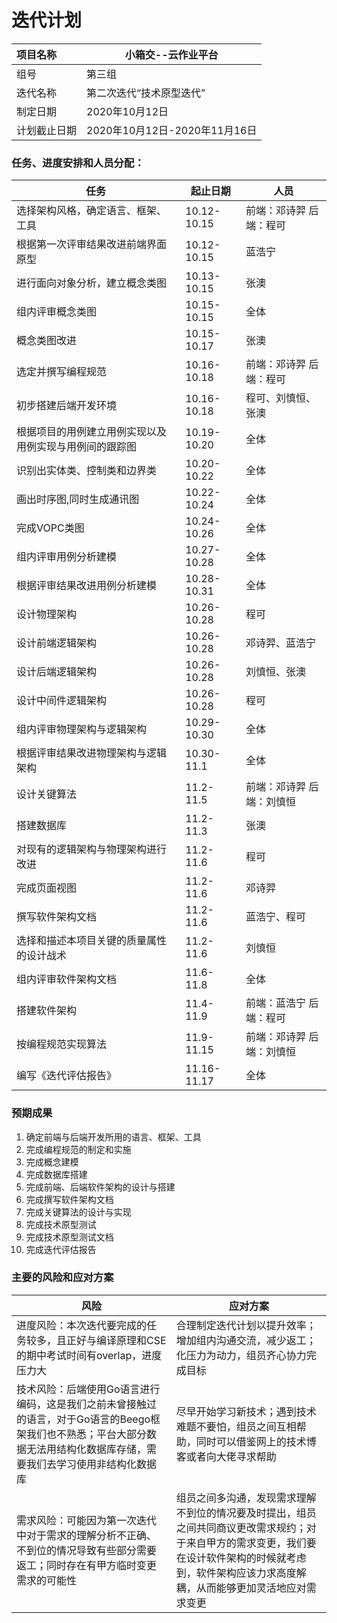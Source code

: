 # 迭代计划

| 项目名称     | 小箱交--云作业平台            |
| :----------- | ----------------------------- |
| 组号         | 第三组                        |
| 迭代名称     | 第二次迭代“技术原型迭代”      |
| 制定日期     | 2020年10月12日                |
| 计划截止日期 | 2020年10月12日-2020年11月16日 |



### 任务、进度安排和人员分配：

| 任务                                                   | 起止日期    | 人员                       |
| ------------------------------------------------------ | ----------- | -------------------------- |
| 选择架构风格，确定语言、框架、工具                     | 10.12-10.15 | 前端：邓诗羿  后端：程可   |
| 根据第一次评审结果改进前端界面原型                     | 10.12-10.15 | 蓝浩宁                     |
| 进行面向对象分析，建立概念类图                         | 10.13-10.15 | 张澳                       |
| 组内评审概念类图                                       | 10.15-10.15 | 全体                       |
| 概念类图改进                                           | 10.15-10.17 | 张澳                       |
| 选定并撰写编程规范                                     | 10.16-10.18 | 前端：邓诗羿  后端：程可   |
| 初步搭建后端开发环境                                   | 10.16-10.18 | 程可、刘慎恒、张澳         |
| 根据项目的用例建立用例实现以及用例实现与用例间的跟踪图 | 10.19-10.20 | 全体                       |
| 识别出实体类、控制类和边界类                           | 10.20-10.22 | 全体                       |
| 画出时序图,同时生成通讯图                              | 10.22-10.24 | 全体                       |
| 完成VOPC类图                                           | 10.24-10.26 | 全体                       |
| 组内评审用例分析建模                                   | 10.27-10.28 | 全体                       |
| 根据评审结果改进用例分析建模                           | 10.28-10.31 | 全体                       |
| 设计物理架构                                           | 10.26-10.28 | 程可                       |
| 设计前端逻辑架构                                       | 10.26-10.28 | 邓诗羿、蓝浩宁             |
| 设计后端逻辑架构                                       | 10.26-10.28 | 刘慎恒、张澳               |
| 设计中间件逻辑架构                                     | 10.26-10.28 | 程可                       |
| 组内评审物理架构与逻辑架构                             | 10.29-10.30 | 全体                       |
| 根据评审结果改进物理架构与逻辑架构                     | 10.30-11.1  | 全体                       |
| 设计关键算法                                           | 11.2-11.5   | 前端：邓诗羿  后端：刘慎恒 |
| 搭建数据库                                             | 11.2-11.3   | 张澳                       |
| 对现有的逻辑架构与物理架构进行改进                     | 11.2-11.6   | 程可                       |
| 完成页面视图                                           | 11.2-11.6   | 邓诗羿                     |
| 撰写软件架构文档                                       | 11.2-11.6   | 蓝浩宁、程可               |
| 选择和描述本项目关键的质量属性的设计战术               | 11.2-11.6   | 刘慎恒                     |
| 组内评审软件架构文档                                   | 11.6-11.8   | 全体                       |
| 搭建软件架构                                           | 11.4-11.9   | 前端：蓝浩宁  后端：程可   |
| 按编程规范实现算法                                     | 11.9-11.15  | 前端：邓诗羿  后端：刘慎恒 |
| 编写《迭代评估报告》                                   | 11.16-11.17 | 全体                       |



### 预期成果

1. 确定前端与后端开发所用的语言、框架、工具
2. 完成编程规范的制定和实施
3. 完成概念建模
4. 完成数据库搭建
5. 完成前端、后端软件架构的设计与搭建
6. 完成撰写软件架构文档
7. 完成关键算法的设计与实现
8. 完成技术原型测试
9. 完成技术原型测试文档
10. 完成迭代评估报告



### 主要的风险和应对方案

| 风险                                                         | 应对方案                                                     |
| ------------------------------------------------------------ | ------------------------------------------------------------ |
| 进度风险：本次迭代要完成的任务较多，且正好与编译原理和CSE的期中考试时间有overlap，进度压力大 | 合理制定迭代计划以提升效率；增加组内沟通交流，减少返工；化压力为动力，组员齐心协力完成目标 |
| 技术风险：后端使用Go语言进行编码，这是我们之前未曾接触过的语言，对于Go语言的Beego框架我们也不熟悉；平台大部分数据无法用结构化数据库存储，需要我们去学习使用非结构化数据库 | 尽早开始学习新技术；遇到技术难题不要怕，组员之间互相帮助，同时可以借鉴网上的技术博客或者向大佬寻求帮助 |
| 需求风险：可能因为第一次迭代中对于需求的理解分析不正确、不到位的情况导致有些部分需要返工；同时存在有甲方临时变更需求的可能性 | 组员之间多沟通，发现需求理解不到位的情况要及时提出，组员之间共同商议更改需求规约；对于来自甲方的需求变更，我们要在设计软件架构的时候就考虑到，软件架构应该力求高度解耦，从而能够更加灵活地应对需求变更 |

